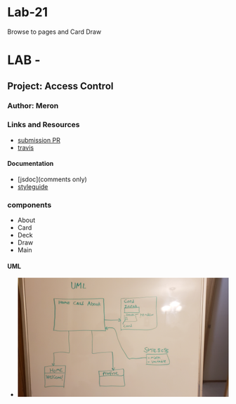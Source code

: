 # Lab-21
Browse to pages and Card Draw

# LAB - 

## Project: Access Control

### Author: Meron

### Links and Resources
* [submission PR](https://github.com/meron-401n14/Lab-21/pull/1)
* [travis](https://github.com/meron-401n14/Lab-21/pull/1/checks?check_run_id=461722299)



#### Documentation
* [jsdoc](comments only)
* [styleguide](https://github.com/shri/JSDoc-Style-Guide#functions)


### components 
* About
* Card
* Deck
* Draw
* Main

#### UML
* ![UML](UML.jpg)








